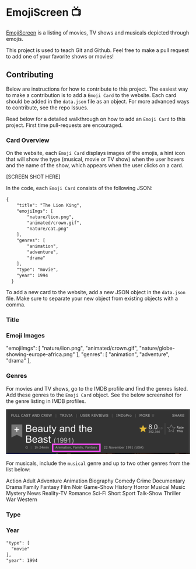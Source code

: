 # EmojiScreen 📺

[EmojiScreen](https://emojiscreen.com) is a listing of movies, TV shows and musicals depicted through emojis. 

This project is used to teach Git and Github. Feel free to make a pull request to add one of your favorite shows or movies!

## Contributing

Below are instructions for how to contribute to this project. The easiest way to make a contribution is to add a `Emoji Card` to the website. Each card should be added in the `data.json` file as an object. For more advanced ways to contribute, see the repo Issues. 

Read below for a detailed walkthrough on how to add an `Emoji Card` to this project. First time pull-requests are encouraged.

### Card Overview

On the website, each `Emoji Card` displays images of the emojis, a hint icon that will show the type (musical, movie or TV show) when the user hovers and the name of the show, which appears when the user clicks on a card. 

[SCREEN SHOT HERE]

In the code, each `Emoji Card` consists of the following JSON:

``` 
{
    "title": "The Lion King",
    "emojiImgs": [
        "nature/lion.png",
        "animated/crown.gif",
        "nature/cat.png"
    ],
    "genres": [
        "animation",
        "adventure",
        "drama"
    ],
    "type": "movie",
    "year": 1994
  }
```

To add a new card to the website, add a new JSON object in the `data.json` file. Make sure to separate your new object from existing objects with a comma.

### Title

### Emoji Images


  "emojiImgs": [
      "nature/lion.png",
      "animated/crown.gif",
      "nature/globe-showing-europe-africa.png"
    ],
    "genres": [
      "animation",
      "adventure",
      "drama"
    ],

### Genres

For movies and TV shows, go to the IMDB profile and find the genres listed. Add these genres to the `Emoji Card` object. See the below screenshot for the genre listing in IMDB profiles.

![Screenshot of the Beauty and the Beast IDMB profile with the genres circled](readme/imdb-screenshot.png)

For musicals, include the `musical` genre and up to two other genres from the list below: 

Action
Adult
Adventure 
Animation
Biography
Comedy
Crime
Documentary
Drama
Family
Fantasy
Film Noir
Game-Show
History
Horror
Musical
Music
Mystery
News
Reality-TV
Romance
Sci-Fi
Short
Sport
Talk-Show
Thriller
War
Western

### Type

### Year

    "type": [
      "movie"
    ],
    "year": 1994